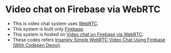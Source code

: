 # Video chat on Firebase via WebRTC
- This is video chat system uses [WebRTC](https://webrtc.org/).
- This system is built only [Firebase](https://firebase.google.com/).
- This system is hosted on [Video chat on Firebase via WebRTC](https://webrtcvideochatcodepen.firebaseapp.com/).
- These codes refers [Insanely Simple WebRTC Video Chat Using Firebase (With Codepen Demo)](https://websitebeaver.com/insanely-simple-webrtc-video-chat-using-firebase-with-codepen-demo).

